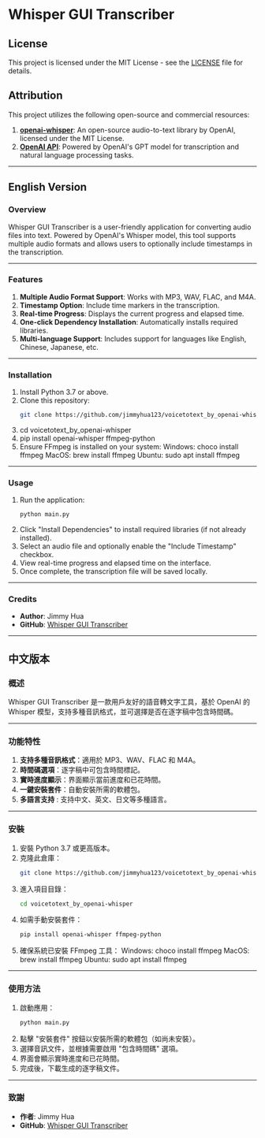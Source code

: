 # Whisper GUI Transcriber

## License
This project is licensed under the MIT License - see the [LICENSE](LICENSE) file for details.

## Attribution
This project utilizes the following open-source and commercial resources:
1. **[openai-whisper](https://github.com/openai/whisper)**: An open-source audio-to-text library by OpenAI, licensed under the MIT License.
2. **[OpenAI API](https://platform.openai.com/overview)**: Powered by OpenAI's GPT model for transcription and natural language processing tasks.

---

## English Version

### **Overview**
Whisper GUI Transcriber is a user-friendly application for converting audio files into text. Powered by OpenAI's Whisper model, this tool supports multiple audio formats and allows users to optionally include timestamps in the transcription.

---

### **Features**
1. **Multiple Audio Format Support**: Works with MP3, WAV, FLAC, and M4A.
2. **Timestamp Option**: Include time markers in the transcription.
3. **Real-time Progress**: Displays the current progress and elapsed time.
4. **One-click Dependency Installation**: Automatically installs required libraries.
5. **Multi-language Support**: Includes support for languages like English, Chinese, Japanese, etc.

---

### **Installation**
1. Install Python 3.7 or above.
2. Clone this repository:
   ```bash
   git clone https://github.com/jimmyhua123/voicetotext_by_openai-whisper.git
3. cd voicetotext_by_openai-whisper
4. pip install openai-whisper ffmpeg-python
5. Ensure FFmpeg is installed on your system:
Windows: choco install ffmpeg
MacOS: brew install ffmpeg
Ubuntu: sudo apt install ffmpeg

---

### **Usage**
1. Run the application:
   ```bash
   python main.py
   ```
2. Click "Install Dependencies" to install required libraries (if not already installed).
3. Select an audio file and optionally enable the "Include Timestamp" checkbox.
4. View real-time progress and elapsed time on the interface.
5. Once complete, the transcription file will be saved locally.

---

### **Credits**
- **Author**: Jimmy Hua  
- **GitHub**: [Whisper GUI Transcriber](https://github.com/jimmyhua123/voicetotext_by_openai-whisper/blob/main/whisper_gui_transcriber.py)
---

## 中文版本

### **概述**
Whisper GUI Transcriber 是一款用戶友好的語音轉文字工具，基於 OpenAI 的 Whisper 模型，支持多種音訊格式，並可選擇是否在逐字稿中包含時間碼。

---

### **功能特性**
1. **支持多種音訊格式**：適用於 MP3、WAV、FLAC 和 M4A。
2. **時間碼選項**：逐字稿中可包含時間標記。
3. **實時進度顯示**：界面顯示當前進度和已花時間。
4. **一鍵安裝套件**：自動安裝所需的軟體包。
5. **多語言支持** : 支持中文、英文、日文等多種語言。

---

### **安裝**
1. 安裝 Python 3.7 或更高版本。
2. 克隆此倉庫：
   ```bash
   git clone https://github.com/jimmyhua123/voicetotext_by_openai-whisper.git
   ```
3. 進入項目目錄：
   ```bash
   cd voicetotext_by_openai-whisper
   ```
4. 如需手動安裝套件：
   ```bash
   pip install openai-whisper ffmpeg-python
   ```
5. 確保系統已安裝 FFmpeg 工具：
   Windows: choco install ffmpeg
   MacOS: brew install ffmpeg
   Ubuntu: sudo apt install ffmpeg




---

### **使用方法**
1. 啟動應用：
   ```bash
   python main.py
   ```
2. 點擊 "安裝套件" 按鈕以安裝所需的軟體包（如尚未安裝）。
3. 選擇音訊文件，並根據需要啟用 "包含時間碼" 選項。
4. 界面會顯示實時進度和已花時間。
5. 完成後，下載生成的逐字稿文件。

---

### **致謝**
- **作者**: Jimmy Hua  
- **GitHub**: [Whisper GUI Transcriber](https://github.com/jimmyhua123/voicetotext_by_openai-whisper/blob/main/whisper_gui_transcriber.py)
